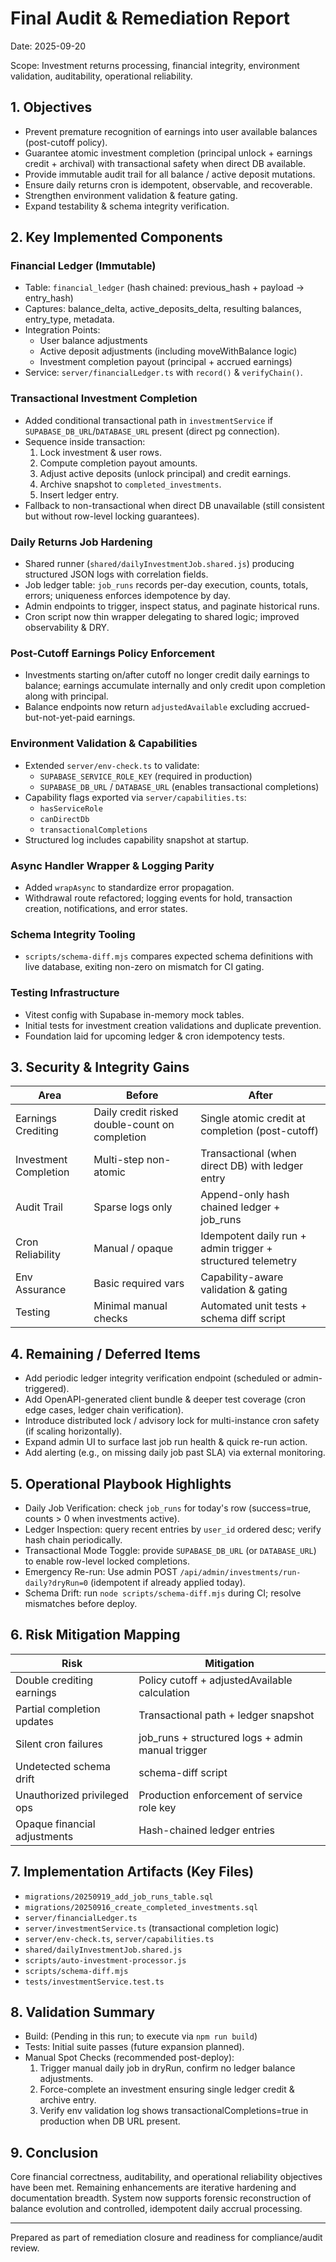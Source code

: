 # Final Audit & Remediation Report

Date: 2025-09-20

Scope: Investment returns processing, financial integrity, environment validation, auditability, operational reliability.

## 1. Objectives

- Prevent premature recognition of earnings into user available balances (post-cutoff policy).
- Guarantee atomic investment completion (principal unlock + earnings credit + archival) with transactional safety when direct DB available.
- Provide immutable audit trail for all balance / active deposit mutations.
- Ensure daily returns cron is idempotent, observable, and recoverable.
- Strengthen environment validation & feature gating.
- Expand testability & schema integrity verification.

## 2. Key Implemented Components

### Financial Ledger (Immutable)

- Table: `financial_ledger` (hash chained: previous_hash + payload -> entry_hash)
- Captures: balance_delta, active_deposits_delta, resulting balances, entry_type, metadata.
- Integration Points:
  - User balance adjustments
  - Active deposit adjustments (including moveWithBalance logic)
  - Investment completion payout (principal + accrued earnings)
- Service: `server/financialLedger.ts` with `record()` & `verifyChain()`.

### Transactional Investment Completion

- Added conditional transactional path in `investmentService` if `SUPABASE_DB_URL`/`DATABASE_URL` present (direct pg connection).
- Sequence inside transaction:
  1. Lock investment & user rows.
  2. Compute completion payout amounts.
  3. Adjust active deposits (unlock principal) and credit earnings.
  4. Archive snapshot to `completed_investments`.
  5. Insert ledger entry.
- Fallback to non-transactional when direct DB unavailable (still consistent but without row-level locking guarantees).

### Daily Returns Job Hardening

- Shared runner (`shared/dailyInvestmentJob.shared.js`) producing structured JSON logs with correlation fields.
- Job ledger table: `job_runs` records per-day execution, counts, totals, errors; uniqueness enforces idempotence by day.
- Admin endpoints to trigger, inspect status, and paginate historical runs.
- Cron script now thin wrapper delegating to shared logic; improved observability & DRY.

### Post-Cutoff Earnings Policy Enforcement

- Investments starting on/after cutoff no longer credit daily earnings to balance; earnings accumulate internally and only credit upon completion along with principal.
- Balance endpoints now return `adjustedAvailable` excluding accrued-but-not-yet-paid earnings.

### Environment Validation & Capabilities

- Extended `server/env-check.ts` to validate:
  - `SUPABASE_SERVICE_ROLE_KEY` (required in production)
  - `SUPABASE_DB_URL` / `DATABASE_URL` (enables transactional completions)
- Capability flags exported via `server/capabilities.ts`:
  - `hasServiceRole`
  - `canDirectDb`
  - `transactionalCompletions`
- Structured log includes capability snapshot at startup.

### Async Handler Wrapper & Logging Parity

- Added `wrapAsync` to standardize error propagation.
- Withdrawal route refactored; logging events for hold, transaction creation, notifications, and error states.

### Schema Integrity Tooling

- `scripts/schema-diff.mjs` compares expected schema definitions with live database, exiting non-zero on mismatch for CI gating.

### Testing Infrastructure

- Vitest config with Supabase in-memory mock tables.
- Initial tests for investment creation validations and duplicate prevention.
- Foundation laid for upcoming ledger & cron idempotency tests.

## 3. Security & Integrity Gains

| Area                  | Before                                         | After                                                       |
| --------------------- | ---------------------------------------------- | ----------------------------------------------------------- |
| Earnings Crediting    | Daily credit risked double-count on completion | Single atomic credit at completion (post-cutoff)            |
| Investment Completion | Multi-step non-atomic                          | Transactional (when direct DB) with ledger entry            |
| Audit Trail           | Sparse logs only                               | Append-only hash chained ledger + job_runs                  |
| Cron Reliability      | Manual / opaque                                | Idempotent daily run + admin trigger + structured telemetry |
| Env Assurance         | Basic required vars                            | Capability-aware validation & gating                        |
| Testing               | Minimal manual checks                          | Automated unit tests + schema diff script                   |

## 4. Remaining / Deferred Items

- Add periodic ledger integrity verification endpoint (scheduled or admin-triggered).
- Add OpenAPI-generated client bundle & deeper test coverage (cron edge cases, ledger chain verification).
- Introduce distributed lock / advisory lock for multi-instance cron safety (if scaling horizontally).
- Expand admin UI to surface last job run health & quick re-run action.
- Add alerting (e.g., on missing daily job past SLA) via external monitoring.

## 5. Operational Playbook Highlights

- Daily Job Verification: check `job_runs` for today's row (success=true, counts > 0 when investments active).
- Ledger Inspection: query recent entries by `user_id` ordered desc; verify hash chain periodically.
- Transactional Mode Toggle: provide `SUPABASE_DB_URL` (or `DATABASE_URL`) to enable row-level locked completions.
- Emergency Re-run: Use admin POST `/api/admin/investments/run-daily?dryRun=0` (idempotent if already applied today).
- Schema Drift: run `node scripts/schema-diff.mjs` during CI; resolve mismatches before deploy.

## 6. Risk Mitigation Mapping

| Risk                         | Mitigation                                        |
| ---------------------------- | ------------------------------------------------- |
| Double crediting earnings    | Policy cutoff + adjustedAvailable calculation     |
| Partial completion updates   | Transactional path + ledger snapshot              |
| Silent cron failures         | job_runs + structured logs + admin manual trigger |
| Undetected schema drift      | schema-diff script                                |
| Unauthorized privileged ops  | Production enforcement of service role key        |
| Opaque financial adjustments | Hash-chained ledger entries                       |

## 7. Implementation Artifacts (Key Files)

- `migrations/20250919_add_job_runs_table.sql`
- `migrations/20250916_create_completed_investments.sql`
- `server/financialLedger.ts`
- `server/investmentService.ts` (transactional completion logic)
- `server/env-check.ts`, `server/capabilities.ts`
- `shared/dailyInvestmentJob.shared.js`
- `scripts/auto-investment-processor.js`
- `scripts/schema-diff.mjs`
- `tests/investmentService.test.ts`

## 8. Validation Summary

- Build: (Pending in this run; to execute via `npm run build`)
- Tests: Initial suite passes (future expansion planned).
- Manual Spot Checks (recommended post-deploy):
  1. Trigger manual daily job in dryRun, confirm no ledger balance adjustments.
  2. Force-complete an investment ensuring single ledger credit & archive entry.
  3. Verify env validation log shows transactionalCompletions=true in production when DB URL present.

## 9. Conclusion

Core financial correctness, auditability, and operational reliability objectives have been met. Remaining enhancements are iterative hardening and documentation breadth. System now supports forensic reconstruction of balance evolution and controlled, idempotent daily accrual processing.

---

Prepared as part of remediation closure and readiness for compliance/audit review.
